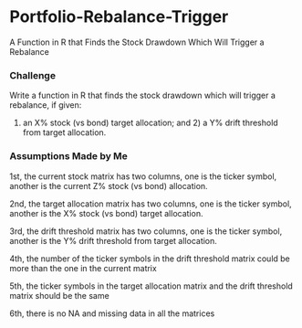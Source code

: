 # Portfolio-Rebalance-Trigger
A Function in R that Finds the Stock Drawdown Which Will Trigger a Rebalance

### Challenge
 Write a function in R that finds the stock drawdown which will trigger a rebalance, if given: 
 1) an X% stock (vs bond) target allocation; 
 and 2) a Y% drift threshold from target allocation. 



### Assumptions Made by Me

1st, the current stock matrix has two columns, one is the ticker symbol, another is the current Z% stock (vs bond) allocation.

2nd, the target allocation matrix has two columns, one is the ticker symbol, another is the X% stock (vs bond) target allocation. 

3rd, the drift threshold matrix has two columns, one is the ticker symbol, another is the Y% drift threshold from target allocation. 

4th, the number of the ticker symbols in the drift threshold matrix could be more than the one in the current matrix 

5th, the ticker symbols in the target allocation matrix and the drift threshold matrix should be the same

6th, there is no NA and missing data in all the matrices

